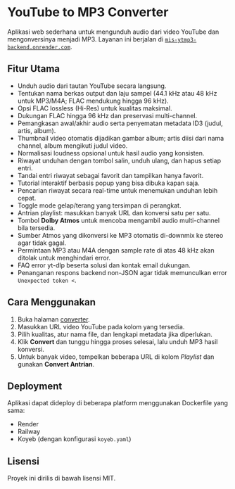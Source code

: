 # YouTube to MP3 Converter

Aplikasi web sederhana untuk mengunduh audio dari video YouTube dan mengonversinya menjadi MP3. Layanan ini berjalan di [`mis-ytmp3-backend.onrender.com`](https://mis-ytmp3-backend.onrender.com).

## Fitur Utama
- Unduh audio dari tautan YouTube secara langsung.
- Tentukan nama berkas output dan laju sampel (44.1 kHz atau 48 kHz untuk MP3/M4A; FLAC mendukung hingga 96 kHz).
- Opsi FLAC lossless (Hi-Res) untuk kualitas maksimal.
- Dukungan FLAC hingga 96 kHz dan preservasi multi-channel.
- Pemangkasan awal/akhir audio serta penyematan metadata ID3 (judul, artis, album).
- Thumbnail video otomatis dijadikan gambar album; artis diisi dari nama channel, album mengikuti judul video.
- Normalisasi loudness opsional untuk hasil audio yang konsisten.
- Riwayat unduhan dengan tombol salin, unduh ulang, dan hapus setiap entri.
- Tandai entri riwayat sebagai favorit dan tampilkan hanya favorit.
- Tutorial interaktif berbasis popup yang bisa dibuka kapan saja.
- Pencarian riwayat secara real-time untuk menemukan unduhan lebih cepat.
- Toggle mode gelap/terang yang tersimpan di perangkat.
- Antrian playlist: masukkan banyak URL dan konversi satu per satu.
- Tombol **Dolby Atmos** untuk mencoba mengambil audio multi-channel bila tersedia.
- Sumber Atmos yang dikonversi ke MP3 otomatis di-downmix ke stereo agar tidak gagal.
- Permintaan MP3 atau M4A dengan sample rate di atas 48 kHz akan ditolak untuk menghindari error.
- FAQ error yt-dlp beserta solusi dan kontak email dukungan.
- Penanganan respons backend non-JSON agar tidak memunculkan error `Unexpected token <`.

## Cara Menggunakan
1. Buka halaman [converter](https://mis-ytmp3-backend.onrender.com).
2. Masukkan URL video YouTube pada kolom yang tersedia.
3. Pilih kualitas, atur nama file, dan lengkapi metadata jika diperlukan.
4. Klik **Convert** dan tunggu hingga proses selesai, lalu unduh MP3 hasil konversi.
5. Untuk banyak video, tempelkan beberapa URL di kolom *Playlist* dan gunakan **Convert Antrian**.

## Deployment
Aplikasi dapat dideploy di beberapa platform menggunakan Dockerfile yang sama:

- Render
- Railway
- Koyeb (dengan konfigurasi `koyeb.yaml`)

## Lisensi
Proyek ini dirilis di bawah lisensi MIT.
